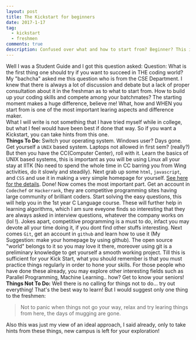 ```yaml
---
layout: post
title: The Kickstart for beginners
date: 2017-1-17
tag: 
  - kickstart
  - freshmen
comments: true
description: Confused over what and how to start from? Beginner? This is where you know what to do!
---
```


Well I was a Student Guide and I got this question asked:
Question: What is the first thing one should try if you want to succeed in THE coding world?<br>
My "bachcha" asked me this question who is from the CSE Department. I knew that there is always a lot of discussion and debate but a lack of proper consultation about it in the freshman as to what to start from. How to build up your coding skills and compete among your batchmates?
The starting moment makes a huge difference, believe me!
What, how and WHEN you start from is one of the most important learing aspects and difference
maker.<br>
What I will write is not something that I have tried myself while in college, but what I feel would have been best if done that way. So if you want a Kickstart, you can take hints from this one.<br>
**Things To Do:**
Switch your operating system. Windows user? Days gone. Get yourself a <code>UNIX</code> based system. Laptops not allowed in first sem? (really?) But then you have the CC(Computer Center), roll with it. Learn the basics of UNIX based systems, this is important as you will be using Linux all your stay at IITK (No need to spend the whole time in CC barring you from Wing activities, do it slowly and steadily).
Next grab up some <code>html</code>, <code>javascript</code>, and <code>CSS</code> and use it in making a very simple homepage for yourself.
[See here for the details](http://www.iitk.ac.in/cc/homepage/).
Done! Now comes the most important part. Get an account in <code>Codechef</code> or <code>Hackerrank</code>, they are competitive programming sites having large community of brilliant coders. Start solving the easy questions, this will help you in the 1st year C Language course. These will further help in learning algorithms, which I am sure eveyone finds so interesting that they are always asked in interview questions, whatever the company works on (lol !). Jokes apart, competitive programming is a must to do, infact you may devote all your time doing it, if you dont find other stuffs interesting. Next comes <code>Git</code>, get an account in <code>github</code> and learn how to use it (My Suggestion: make your homepage by using github). The open source "world" belongs to it so you may love it there, moreover using git is a preliminary knowledge to get yourself a smooth working project. Till this is sufficient for your Kick Start, what you should remember is that you must practice things regularly in order to hone your skills. For those people who have done these already, you may explore other interesting fields such as Parallel Programming, Machine Learning.. how? Get to know your seniors!<br>
**Things Not To Do:**
Well there is no calling for things not to do... try out everything! That's the best way to learn!
But I would suggest only one thing to the freshmen:<br>

>Not to panic when things not go your way, relax and try learing things from here, the days of mugging are gone.

Also this was just my view of an ideal approach, I said already, only to take hints from these things, new campus is left for your exploration!
